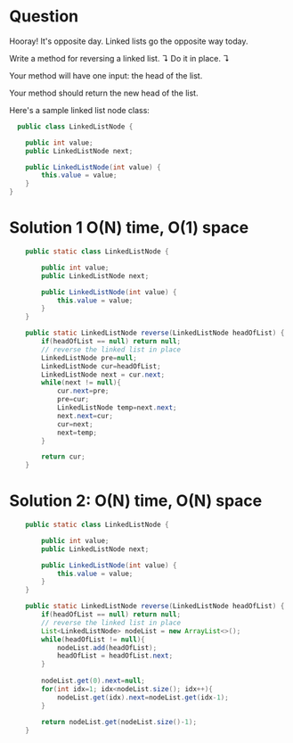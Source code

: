 # Question
Hooray! It's opposite day. Linked lists go the opposite way today.

Write a method for reversing a linked list. ↴ Do it in place. ↴

Your method will have one input: the head of the list.

Your method should return the new head of the list.

Here's a sample linked list node class:
```java
  public class LinkedListNode {

    public int value;
    public LinkedListNode next;

    public LinkedListNode(int value) {
        this.value = value;
    }
}
```


# Solution 1 O(N) time, O(1) space
```java
    public static class LinkedListNode {

        public int value;
        public LinkedListNode next;

        public LinkedListNode(int value) {
            this.value = value;
        }
    }

    public static LinkedListNode reverse(LinkedListNode headOfList) {
        if(headOfList == null) return null;
        // reverse the linked list in place
        LinkedListNode pre=null;
        LinkedListNode cur=headOfList;
        LinkedListNode next = cur.next;
        while(next != null){
            cur.next=pre;
            pre=cur;
            LinkedListNode temp=next.next;
            next.next=cur;
            cur=next;
            next=temp;
        }

        return cur;
    }
```

# Solution 2: O(N) time, O(N) space
```java
    public static class LinkedListNode {

        public int value;
        public LinkedListNode next;

        public LinkedListNode(int value) {
            this.value = value;
        }
    }

    public static LinkedListNode reverse(LinkedListNode headOfList) {
        if(headOfList == null) return null;
        // reverse the linked list in place
        List<LinkedListNode> nodeList = new ArrayList<>();
        while(headOfList != null){
            nodeList.add(headOfList);
            headOfList = headOfList.next;
        }
        
        nodeList.get(0).next=null;
        for(int idx=1; idx<nodeList.size(); idx++){
            nodeList.get(idx).next=nodeList.get(idx-1);
        }
        
        return nodeList.get(nodeList.size()-1);
    }
```
